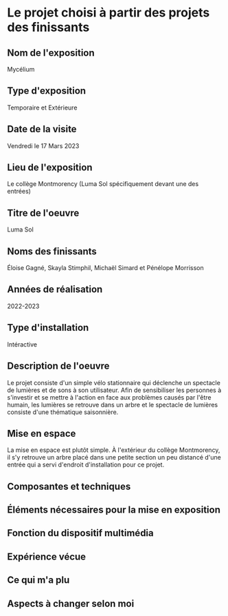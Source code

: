 # Le projet choisi à partir des projets des finissants

<h2>Nom de l'exposition</h2>
Mycélium

<h2>Type d'exposition</h2>
Temporaire et Extérieure 

<h2>Date de la visite</h2>
Vendredi le 17 Mars 2023 

<h2>Lieu de l'exposition</h2>
Le collège Montmorency (Luma Sol spécifiquement devant une des entrées)

<h2>Titre de l'oeuvre</h2>
Luma Sol

<h2>Noms des finissants</h2>
Éloise Gagné, Skayla Stimphil, Michaël Simard et Pénélope Morrisson

<h2>Années de réalisation</h2>
2022-2023

<h2>Type d'installation</h2>
Intéractive

<h2>Description de l'oeuvre</h2>
Le projet consiste d'un simple vélo stationnaire qui déclenche un spectacle de lumières et de sons à son utilisateur. Afin de sensibiliser les personnes à s'investir et se mettre à l'action en face aux problèmes causés par l'être humain, les lumières se retrouve dans un arbre et le spectacle de lumières consiste d'une thématique saisonnière. 

<h2>Mise en espace</h2>
La mise en espace est plutôt simple. À l'extérieur du collège Montmorency, il s'y retrouve un arbre placé dans une petite section un peu distancé d'une entrée qui a servi d'endroit d'installation pour ce projet. 

<h2>Composantes et techniques</h2>

<h2>Éléments nécessaires pour la mise en exposition</h2>

<h2>Fonction du dispositif multimédia</h2>

<h2>Expérience vécue</h2>

<h2>Ce qui m'a plu</h2>

<h2>Aspects à changer selon moi</h2>
